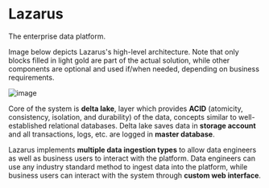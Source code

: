 # Lazarus
The enterprise data platform.

Image below depicts Lazarus's high-level architecture. Note that only blocks filled in light gold are part of the actual solution, while other components are optional and used if/when needed, depending on business requirements.

![image](https://user-images.githubusercontent.com/21186130/169666863-3538a1b5-ba9d-49ef-b9ca-b050631142ba.png)

Core of the system is **delta lake**, layer which provides **ACID** (atomicity, consistency, isolation, and durability) of the data, concepts similar to well-established relational databases. Delta lake saves data in **storage account** and all transactions, logs, etc. are logged in **master database**.

Lazarus implements **multiple data ingestion types** to allow data engineers as well as business users to interact with the platform. Data engineers can use any  industry standard method to ingest data into the platform, while business users can interact with the system through **custom web interface**.
